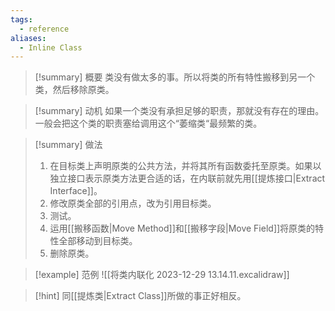 ```yaml
---
tags:
  - reference
aliases:
  - Inline Class
---
```

> [!summary] 概要
> 类没有做太多的事。所以将类的所有特性搬移到另一个类，然后移除原类。

> [!summary] 动机
> 如果一个类没有承担足够的职责，那就没有存在的理由。一般会把这个类的职责塞给调用这个“萎缩类“最频繁的类。

> [!summary] 做法
> 1. 在目标类上声明原类的公共方法，并将其所有函数委托至原类。如果以独立接口表示原类方法更合适的话，在内联前就先用[[提炼接口|Extract Interface]]。
> 2. 修改原类全部的引用点，改为引用目标类。
> 3. 测试。
> 4. 运用[[搬移函数|Move Method]]和[[搬移字段|Move Field]]将原类的特性全部移动到目标类。
> 5. 删除原类。

> [!example] 范例
> ![[将类内联化 2023-12-29 13.14.11.excalidraw]]

> [!hint]
> 同[[提炼类|Extract Class]]所做的事正好相反。